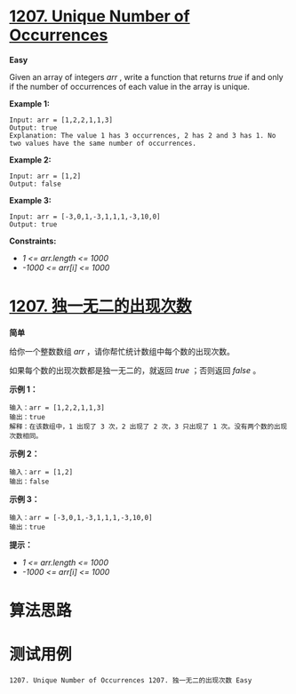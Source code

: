 # [1207. Unique Number of Occurrences][enTitle]

**Easy**

Given an array of integers  *arr* , write a function that returns  *true*  if and only if the number of occurrences of each value in the array is unique.



**Example 1:** 

```
Input: arr = [1,2,2,1,1,3]
Output: true
Explanation: The value 1 has 3 occurrences, 2 has 2 and 3 has 1. No two values have the same number of occurrences.
```

**Example 2:** 

```
Input: arr = [1,2]
Output: false

```

**Example 3:** 

```
Input: arr = [-3,0,1,-3,1,1,1,-3,10,0]
Output: true

```



**Constraints:** 

-  *1 <= arr.length <= 1000*  
-  *-1000 <= arr[i] <= 1000* 


# [1207. 独一无二的出现次数][cnTitle]

**简单**

给你一个整数数组  *arr* ，请你帮忙统计数组中每个数的出现次数。

如果每个数的出现次数都是独一无二的，就返回  *true* ；否则返回  *false* 。



**示例 1：** 

```
输入：arr = [1,2,2,1,1,3]
输出：true
解释：在该数组中，1 出现了 3 次，2 出现了 2 次，3 只出现了 1 次。没有两个数的出现次数相同。
```

**示例 2：** 

```
输入：arr = [1,2]
输出：false

```

**示例 3：** 

```
输入：arr = [-3,0,1,-3,1,1,1,-3,10,0]
输出：true

```



**提示：** 

-  *1 <= arr.length <= 1000*  
-  *-1000 <= arr[i] <= 1000* 




# 算法思路

# 测试用例
```
1207. Unique Number of Occurrences 1207. 独一无二的出现次数 Easy
```

[enTitle]: https://leetcode.com/problems/unique-number-of-occurrences/
[cnTitle]: https://leetcode-cn.com/problems/unique-number-of-occurrences/
